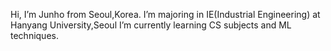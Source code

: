 Hi, I’m Junho from Seoul,Korea.
I’m majoring in IE(Industrial Engineering) at Hanyang University,Seoul 
I’m currently learning CS subjects and ML techniques. 


<!---
Corpse-is-Talking/Corpse-is-Talking is a ✨ special ✨ repository because its `README.md` (this file) appears on your GitHub profile.
You can click the Preview link to take a look at your changes.
--->
